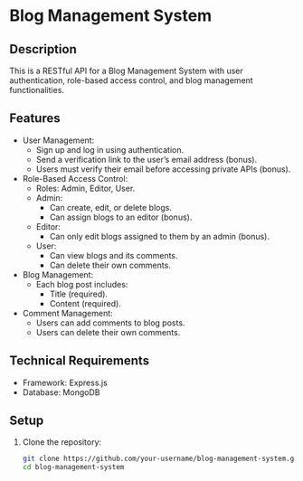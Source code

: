 # Blog Management System

## Description
This is a RESTful API for a Blog Management System with user authentication, role-based access control, and blog management functionalities.

## Features
- User Management:
  - Sign up and log in using authentication.
  - Send a verification link to the user’s email address (bonus).
  - Users must verify their email before accessing private APIs (bonus).
- Role-Based Access Control:
  - Roles: Admin, Editor, User.
  - Admin:
    - Can create, edit, or delete blogs.
    - Can assign blogs to an editor (bonus).
  - Editor:
    - Can only edit blogs assigned to them by an admin (bonus).
  - User:
    - Can view blogs and its comments.
    - Can delete their own comments.
- Blog Management:
  - Each blog post includes:
    - Title (required).
    - Content (required).
- Comment Management:
  - Users can add comments to blog posts.
  - Users can delete their own comments.

## Technical Requirements
- Framework: Express.js
- Database: MongoDB

## Setup

1. Clone the repository:
   ```bash
   git clone https://github.com/your-username/blog-management-system.git
   cd blog-management-system